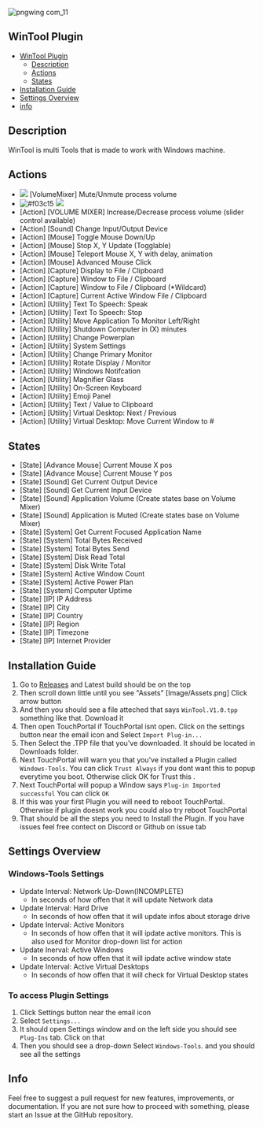 ![pngwing com_11](https://user-images.githubusercontent.com/55416314/153131886-42c0448d-81f8-49f3-bc38-693ae2341aaf.png)
## WinTool Plugin



- [WinTool Plugin](#wintool-plugin)
    - [Description](#description)
    - [Actions](#actions)
    - [States](#states)
- [Installation Guide](#installation-guide)
- [Settings Overview](#settings-Overview)
- [info](#info)


## Description
WinTool is multi Tools that is made to work with Windows machine.

## Actions
- ![](https://img.shields.io/static/v1?style=for-the-badge&message=VolumeMixer&color=darkgreen&label=Action) [VolumeMixer] Mute/Unmute process volume <br>
- ![#f03c15](https://img.shields.io/static/v1?label=&message=ACTIONS&color=blue) ![](https://img.shields.io/badge/VOLUME%20MIXER-%20Increase%2FDecrease%20process%20volume%20(slider%20control%20available)-light%20red)
- [Action] [VOLUME MIXER] Increase/Decrease process volume (slider control available)
- [Action] [Sound] Change Input/Output Device
- [Action] [Mouse] Toggle Mouse Down/Up
- [Action] [Mouse] Stop X, Y Update (Togglable)
- [Action] [Mouse] Teleport Mouse X, Y with delay, animation
- [Action] [Mouse] Advanced Mouse Click
- [Action] [Capture] Display to File / Clipboard 
- [Action] [Capture] Window to File / Clipboard 
- [Action] [Capture] Window to File / Clipboard (*Wildcard)
- [Action] [Capture] Current Active Window File / Clipboard
- [Action] [Utility] Text To Speech: Speak 
- [Action] [Utility] Text To Speech: Stop
- [Action] [Utility] Move Application To Monitor Left/Right
- [Action] [Utility] Shutdown Computer in (X) minutes
- [Action] [Utility] Change Powerplan
- [Action] [Utility] System Settings
- [Action] [Utility] Change Primary Monitor
- [Action] [Utility] Rotate Display / Monitor
- [Action] [Utility] Windows Notifcation
- [Action] [Utility] Magnifier Glass
- [Action] [Utility] On-Screen Keyboard
- [Action] [Utility] Emoji Panel
- [Action] [Utility] Text / Value to Clipboard
- [Action] [Utility] Virtual Desktop: Next / Previous
- [Action] [Utility] Virtual Desktop: Move Current Window to #

## States
- [State] [Advance Mouse] Current Mouse X pos
- [State] [Advance Mouse] Current Mouse Y pos
- [State] [Sound] Get Current Output Device
- [State] [Sound] Get Current Input Device
- [State] [Sound] Application Volume (Create states base on Volume Mixer)
- [State] [Sound] Application is Muted (Create states base on Volume Mixer)
- [State] [System] Get Current Focused Application Name
- [State] [System] Total Bytes Received
- [State] [System] Total Bytes Send
- [State] [System] Disk Read Total
- [State] [System] Disk Write Total
- [State] [System] Active Window Count
- [State] [System] Active Power Plan
- [State] [System] Computer Uptime 
- [State] [IP] IP Address
- [State] [IP] City
- [State] [IP] Country
- [State] [IP] Region
- [State] [IP] Timezone
- [State] [IP] Internet Provider


## Installation Guide
1. Go to [Releases](https://github.com/KillerBOSS2019/WinTools/releases) and Latest build should be on the top
2. Then scroll down little until you see "Assets" [Image/Assets.png] Click arrow button
3. And then you should see a file atteched that says `WinTool.V1.0.tpp` something like that. Download it
4. Then open TouchPortal if TouchPortal isnt open. Click on the settings button near the email icon and Select `Import Plug-in...`
5. Then Select the .TPP file that you've downloaded. It should be located in Downloads folder.
6. Next TouchPortal will warn you that you've installed a Plugin called `Windows-Tools`. You can click `Trust Always` if you dont want this to popup everytime you boot. Otherwise click OK for Trust this .
7. Next TouchPortal will popup a Window says `Plug-in Imported successful` You can click `OK`
8. If this was your first Plugin you will need to reboot TouchPortal. Otherwise if plugin doesnt work you could also try reboot TouchPortal
9. That should be all the steps you need to Install the Plugin. If you have issues feel free contect on Discord or Github on issue tab

## Settings Overview

### Windows-Tools Settings
- Update Interval: Network Up-Down(INCOMPLETE)
    - In seconds of how offen that it will update Network data
- Update Interval: Hard Drive
    - In seconds of how offen that it will update infos about storage drive
- Update Interval: Active Monitors
    - In seconds of how offen that it will ipdate active monitors. This is also used for Monitor drop-down list for action
- Update Inerval: Active Windows
    - In seconds of how offen that it will ipdate active window state
- Update Interval: Active Virtual Desktops
    - In seconds of how offen that it will check for Virtual Desktop states

### To access Plugin Settings
1. Click Settings button near the email icon
2. Select `Settings...`
3. It should open Settings window and on the left side you should see `Plug-Ins` tab. Click on that
4. Then you should see a drop-down Select `Windows-Tools`. and you should see all the settings

## Info
Feel free to suggest a pull request for new features, improvements, or documentation. If you are not sure how to proceed with something, please start an Issue at the GitHub repository.
